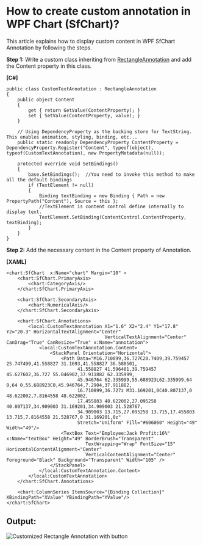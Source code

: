 # How to create custom annotation in WPF Chart (SfChart)?

This article explains how to display custom content in WPF SfChart Annotation by following the steps.

**Step 1:** Write a custom class inheriting from [RectangleAnnotation](https://help.syncfusion.com/cr/wpf/Syncfusion.UI.Xaml.Charts.RectangleAnnotation.html) and add the Content property in this class.

**[C#]**
```
public class CustomTextAnnotation : RectangleAnnotation
{
    public object Content
    {
        get { return GetValue(ContentProperty); }
        set { SetValue(ContentProperty, value); }
    }

    // Using DependencyProperty as the backing store for TextString.  This enables animation, styling, binding, etc...
    public static readonly DependencyProperty ContentProperty = DependencyProperty.Register("Content", typeof(object), typeof(CustomTextAnnotation), new PropertyMetadata(null));

    protected override void SetBindings()
    {
        base.SetBindings();  //You need to invoke this method to make all the default bindings
        if (TextElement != null)
        {
            Binding textBinding = new Binding { Path = new PropertyPath("Content"), Source = this };
            //TextElement is content control define internally to display text.
            TextElement.SetBinding(ContentControl.ContentProperty, textBinding);
        }
    }
}
```

**Step 2:** Add the necessary content in the Content property of Annotation.

**[XAML]**
```
<chart:SfChart  x:Name="chart" Margin="10" >
    <chart:SfChart.PrimaryAxis>
        <chart:CategoryAxis/>
    </chart:SfChart.PrimaryAxis>

    <chart:SfChart.SecondaryAxis>
        <chart:NumericalAxis/>
    </chart:SfChart.SecondaryAxis>

    <chart:SfChart.Annotations>
        <local:CustomTextAnnotation X1="1.6" X2="2.4" Y1="17.8" Y2="20.3" HorizontalTextAlignment="Center" 
                                    VerticalTextAlignment="Center" CanDrag="True" CanResize="True" x:Name="annotation">
            <local:CustomTextAnnotation.Content>
                <StackPanel Orientation="Horizontal">
                    <Path Data="M16.710899,36.727C20.7409,39.759457 25.747499,41.558827 31.1693,41.558827 36.588501,
                          41.558827 41.596401,39.759457 45.627602,36.727 55.046902,37.911882 62.335999,
                          45.946764 62.335999,55.688923L62.335999,64 0,64 0,55.688923C0,45.946764,7.2904,37.911882,
                          16.710899,36.727z M31.169201,0C40.807137,0 48.622002,7.8164558 48.622002,
                          17.455803 48.622002,27.095258 40.807137,34.909003 31.169201,34.909003 21.528767,
                          34.909003 13.715,27.095258 13.715,17.455803 13.715,7.8164558 21.528767,0 31.169201,0z" 
                          Stretch="Uniform" Fill="#606060" Height="49" Width="49"/>
                    <TextBox Text="Employee:Jack Profit:16%" x:Name="textBox" Height="49" BorderBrush="Transparent"
                             TextWrapping="Wrap" FontSize="15" HorizontalContentAlignment="Center" 
                             VerticalContentAlignment="Center" Foreground="Black" Background="Transparent" Width="105" />
                </StackPanel>
            </local:CustomTextAnnotation.Content>
        </local:CustomTextAnnotation>
    </chart:SfChart.Annotations>

    <chart:ColumnSeries ItemsSource="{Binding Collection}" XBindingPath="XValue" YBindingPath="YValue"/>
</chart:SfChart>
```

## Output:

![Customized Rectangle Annotation with button](https://user-images.githubusercontent.com/102642528/211318119-488d4bda-402e-450e-ac06-b32592c28313.png)

